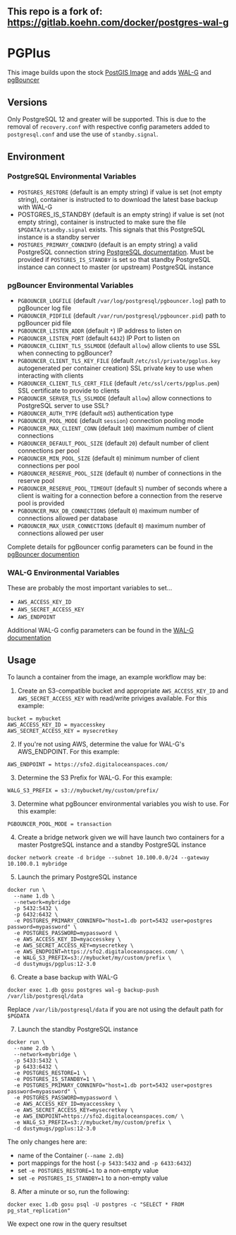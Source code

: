 ## This repo is a fork of: https://gitlab.koehn.com/docker/postgres-wal-g

# PGPlus

This image builds upon the stock [PostGIS Image](https://hub.docker.com/postgis/postgis/)
and adds [WAL-G](https://github.com/wal-g/wal-g) and [pgBouncer](https://github.com/pgbouncer/pgbouncer)

## Versions
Only PostgreSQL 12 and greater will be supported. This is due to the removal of `recovery.conf` with respective config parameters added to `postgresql.conf` and use the use of `standby.signal`.

## Environment

### PostgreSQL Environmental Variables

- `POSTGRES_RESTORE` (default is an empty string) if value is set (not empty string), container is instructed to to download the latest base backup with WAL-G
- POSTGRES_IS_STANDBY (default is an empty string) if value is set (not empty string), container is instructed to make sure the file `$PGDATA/standby.signal` exists. This signals that this PostgreSQL instance is a standby server
- `POSTGRES_PRIMARY_CONNINFO` (default is an empty string) a valid PostgreSQL connection string [PostgreSQL documentation](https://www.postgresql.org/docs/12/libpq-connect.html#LIBPQ-CONNSTRING). Must be provided if `POSTGRES_IS_STANDBY` is set so that standby PostgreSQL instance can connect to master (or upstream) PostgreSQL instance

### pgBouncer Environmental Variables

- `PGBOUNCER_LOGFILE` (default `/var/log/postgresql/pgbouncer.log`) path to pgBouncer log file
- `PGBOUNCER_PIDFILE` (default `/var/run/postgresql/pgbouncer.pid`) path to pgBouncer pid file
- `PGBOUNCER_LISTEN_ADDR` (default `*`) IP address to listen on
- `PGBOUNCER_LISTEN_PORT` (default `6432`) IP Port to listen on
- `PGBOUNCER_CLIENT_TLS_SSLMODE` (default `allow`) allow clients to use SSL when connecting to pgBouncer?
- `PGBOUNCER_CLIENT_TLS_KEY_FILE` (default `/etc/ssl/private/pgplus.key` autogenerated per container creation) SSL private key to use when interacting with clients
- `PGBOUNCER_CLIENT_TLS_CERT_FILE` (default `/etc/ssl/certs/pgplus.pem`)  SSL certificate to provide to clients
- `PGBOUNCER_SERVER_TLS_SSLMODE` (default `allow`) allow connections to PostgreSQL server to use SSL?
- `PGBOUNCER_AUTH_TYPE` (default `md5`) authentication type
- `PGBOUNCER_POOL_MODE` (default `session`) connection pooling mode
- `PGBOUNCER_MAX_CLIENT_CONN` (default `100`)  maximum number of client connections
- `PGBOUNCER_DEFAULT_POOL_SIZE` (default `20`) default number of client connections per pool
- `PGBOUNCER_MIN_POOL_SIZE` (default `0`) minimum number of client connections per pool
- `PGBOUNCER_RESERVE_POOL_SIZE` (default `0`) number of connections in the reserve pool
- `PGBOUNCER_RESERVE_POOL_TIMEOUT` (default `5`) number of seconds where a client is waiting for a connection before a connection from the reserve pool is provided
- `PGBOUNCER_MAX_DB_CONNECTIONS` (default `0`) maximum number of connections allowed per database
- `PGBOUNCER_MAX_USER_CONNECTIONS` (default `0`) maximum number of connections allowed per user

Complete details for pgBouncer config parameters can be found in the [pgBouncer documention](https://www.pgbouncer.org/config.html)

### WAL-G Environmental Variables

These are probably the most important variables to set...

- `AWS_ACCESS_KEY_ID`
- `AWS_SECRET_ACCESS_KEY`
- `AWS_ENDPOINT`

Additional WAL-G config parameters can be found in the [WAL-G documentation](https://github.com/wal-g/wal-g)

## Usage

To launch a container from the image, an example workflow may be:

1. Create an S3-compatible bucket and appropriate `AWS_ACCESS_KEY_ID` and `AWS_SECRET_ACCESS_KEY` with read/write priviges available. For this example:

```
bucket = mybucket
AWS_ACCESS_KEY_ID = myaccesskey
AWS_SECRET_ACCESS_KEY = mysecretkey
```

2. If you're not using AWS, determine the value for WAL-G's AWS_ENDPOINT. For this example:

```
AWS_ENDPOINT = https://sfo2.digitaloceanspaces.com/
```

3. Determine the S3 Prefix for WAL-G. For this example:

```
WALG_S3_PREFIX = s3://mybucket/my/custom/prefix/
```

3. Determine what pgBouncer environmental variables you wish to use. For this example:

```
PGBOUNCER_POOL_MODE = transaction
```

4. Create a bridge network given we will have launch two containers for a master PostgreSQL instance and a standby PostgreSQL instance


```
docker network create -d bridge --subnet 10.100.0.0/24 --gateway 10.100.0.1 mybridge
```

5. Launch the primary PostgreSQL instance

```
docker run \
  --name 1.db \
  --network=mybridge
  -p 5432:5432 \
  -p 6432:6432 \
  -e POSTGRES_PRIMARY_CONNINFO="host=1.db port=5432 user=postgres password=mypassword" \
  -e POSTGRES_PASSWORD=mypassword \
  -e AWS_ACCESS_KEY_ID=myaccesskey \
  -e AWS_SECRET_ACCESS_KEY=mysecretkey \
  -e AWS_ENDPOINT=https://sfo2.digitaloceanspaces.com/ \
  -e WALG_S3_PREFIX=s3://mybucket/my/custom/prefix \
  -d dustymugs/pgplus:12-3.0
```

6. Create a base backup with WAL-G

```
docker exec 1.db gosu postgres wal-g backup-push /var/lib/postgresql/data
```

Replace `/var/lib/postgresql/data` if you are not using the default path for `$PGDATA`

7. Launch the standby PostgreSQL instance

```
docker run \
  --name 2.db \
  --network=mybridge \
  -p 5433:5432 \
  -p 6433:6432 \
  -e POSTGRES_RESTORE=1 \
  -e POSTGRES_IS_STANDBY=1 \
  -e POSTGRES_PRIMARY_CONNINFO="host=1.db port=5432 user=postgres password=mypassword" \
  -e POSTGRES_PASSWORD=mypassword \
  -e AWS_ACCESS_KEY_ID=myaccesskey \
  -e AWS_SECRET_ACCESS_KEY=mysecretkey \
  -e AWS_ENDPOINT=https://sfo2.digitaloceanspaces.com/ \
  -e WALG_S3_PREFIX=s3://mybucket/my/custom/prefix \
  -d dustymugs/pgplus:12-3.0
```

The only changes here are:

- name of the Container (`--name 2.db`)
- port mappings for the host (`-p 5433:5432` and `-p 6433:6432`)
- set `-e POSTGRES_RESTORE=1` to a non-empty value
- set `-e POSTGRES_IS_STANDBY=1` to a non-empty value

8. After a minute or so, run the following:

```
docker exec 1.db gosu psql -U postgres -c "SELECT * FROM pg_stat_replication"
```

We expect one row in the query resultset
